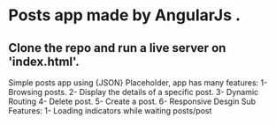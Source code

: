 # Posts app made by AngularJs  .

## Clone the repo and run a live server on 'index.html'.

Simple posts app using {JSON} Placeholder, app has many features:
  1- Browsing posts.
  2- Display the details of a specific post.
  3- Dynamic Routing
  4- Delete post.
  5- Create a post.
  6- Responsive Desgin
Sub Features:
  1- Loading indicators while waiting posts/post
